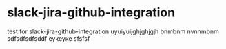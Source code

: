 # slack-jira-github-integration
test for slack-jira-github-integration
uyuiyuijghjghjgjh
bnmbnm
nvnnmbnm
sdfsdfsdfsddf
еукеуке
sfsfsf
